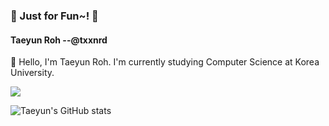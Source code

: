### 🤪 Just for Fun~! 🤪

#### Taeyun Roh --@txxnrd


<p>👋 Hello, I'm Taeyun Roh. I'm currently studying Computer Science at Korea University. </p>


<img src="https://img.shields.io/badge/javascript-F7DF1E?style=for-the-badge&logo=javascript&logoColor=white">


![Taeyun's GitHub stats](https://github-readme-stats.vercel.app/api?username=txxnrd&show_icons=true&theme=radical)
<!--
**txxnrd/txxnrd** is a ✨ _special_ ✨ repository because its `README.md` (this file) appears on your GitHub profile.

Here are some ideas to get you started:

- 🔭 I’m currently working on ...
- 🌱 I’m currently learning ...
- 👯 I’m looking to collaborate on ...
- 🤔 I’m looking for help with ...
- 💬 Ask me about ...
- 📫 How to reach me: ...
- 😄 Pronouns: ...
- ⚡ Fun fact: ...
-->
